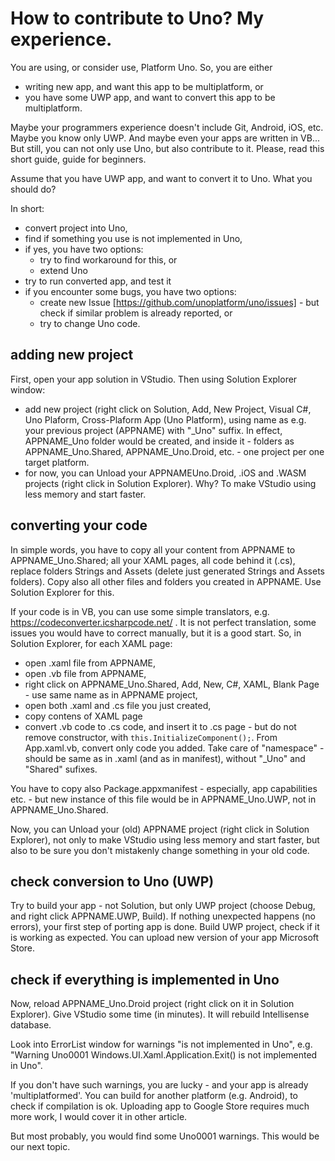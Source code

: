 
# How to contribute to Uno? My experience.


 You are using, or consider use, Platform Uno. So, you are either
* writing new app, and want this app to be multiplatform, or
* you have some UWP app, and want to convert this app to be multiplatform.

 Maybe your programmers experience doesn't include Git, Android, iOS, etc. Maybe you know only UWP. And maybe even your apps are written in VB... But still, you can not only use Uno, but also contribute to it. Please, read this short guide, guide for beginners.


Assume that you have UWP app, and want to convert it to Uno. What you should do?

In short:
* convert project into Uno,
* find if something you use is not implemented in Uno,
* if yes, you have two options:
	* try to find workaround for this, or
	* extend Uno
* try to run converted app, and test it
* if you encounter some bugs, you have two options:
	* create new Issue [https://github.com/unoplatform/uno/issues] - but check if similar problem is already reported, or
	* try to change Uno code.

## adding new project

First, open your app solution in VStudio. Then using Solution Explorer window:
* add new project (right click on Solution, Add, New Project, Visual C#, Uno Plaform, Cross-Plaform App (Uno Platform), using name as e.g. your previous project (APPNAME) with "\_Uno" suffix. In effect, APPNAME_Uno folder would be created, and inside it - folders as APPNAME_Uno.Shared, APPNAME_Uno.Droid, etc. - one project per one target platform.
* for now, you can Unload your APPNAMEUno.Droid, .iOS and .WASM projects (right click in Solution Explorer). Why? To make VStudio using less memory and start faster.

## converting your code
In simple words, you have to copy all your content from APPNAME to APPNAME_Uno.Shared; all your XAML pages, all code behind it (.cs), replace folders Strings and Assets (delete just generated Strings and Assets folders). Copy also all other files and folders you created in APPNAME.
Use Solution Explorer for this.

If your code is in VB, you can use some simple translators, e.g. https://codeconverter.icsharpcode.net/ . It is not perfect translation, some issues you would have to correct manually, but it is a good start. So, in Solution Explorer, for each XAML page:
* open .xaml file from APPNAME,
* open .vb file from APPNAME,
* right click on APPNAME_Uno.Shared, Add, New, C#, XAML, Blank Page - use same name as in APPNAME project,
* open both .xaml and .cs file you just created,
* copy contens of XAML page
* convert .vb code to .cs code, and insert it to .cs page - but do not remove constructor, with `this.InitializeComponent();`. From App.xaml.vb, convert only code you added. Take care of "namespace" - should be same as in .xaml (and as in manifest), without "\_Uno" and "Shared" sufixes.

You have to copy also Package.appxmanifest - especially, app capabilities etc. - but new instance of this file would be in APPNAME_Uno.UWP, not in APPNAME_Uno.Shared. 

Now, you can Unload your (old) APPNAME project (right click in Solution Explorer), not only to make VStudio using less memory and start faster, but also to be sure you don't mistakenly change something in your old code.

## check conversion to Uno (UWP)
Try to build your app - not Solution, but only UWP project (choose Debug, and right click APPNAME.UWP, Build). If nothing unexpected happens (no errors), your first step of porting app is done.
Build UWP project, check if it is working as expected.
You can upload new version of your app Microsoft Store. 

## check if everything is implemented in Uno
Now, reload APPNAME_Uno.Droid project (right click on it in Solution Explorer). Give VStudio some time (in minutes). It will rebuild Intellisense database.

Look into ErrorList window for warnings "is not implemented in Uno", e.g. "Warning Uno0001 Windows.UI.Xaml.Application.Exit() is not implemented in Uno".

 If you don't have such warnings, you are lucky - and your app is already 'multiplatformed'.
You can build for another platform (e.g. Android), to check if compilation is ok. Uploading app to Google Store requires much more work, I would cover it in other article.

 But most probably, you would find some Uno0001 warnings. This would be our next topic.
